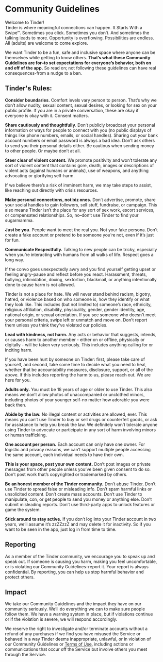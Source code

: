 Community Guidelines
====================

Welcome to Tinder!  
Tinder is where meaningful connections can happen. It Starts With a Swipe™. Sometimes you click. Sometimes you don’t. And sometimes the talking leads to more. Opportunity is overflowing. Possibilities are endless. All (adults) are welcome to come explore.

We want Tinder to be a fun, safe and inclusive space where anyone can be themselves while getting to know others. **That’s what these Community Guidelines are for–to set expectations for everyone’s behavior, both on and off of the app.** So read on; not following these guidelines can have real consequences-from a nudge to a ban.

Tinder's Rules:
---------------

**Consider boundaries.** Comfort levels vary person to person. That’s why we don’t allow nudity, sexual content, sexual desires, or looking for sex on your public profile. If you are in a private conversation, these are okay if everyone is okay with it. Consent matters.

**Share cautiously and thoughtfully**. Don’t publicly broadcast your personal information or ways for people to connect with you (no public displays of things like phone numbers, emails, or social handles). Sharing out your bank account numbers or email password is always a bad idea. Don’t ask others to send you their personal details either. Be cautious when sending money to other people. Or maybe don’t at all.

**Steer clear of violent content.** We promote positivity and won’t tolerate any sort of violent content that contains gore, death, images or descriptions of violent acts (against humans or animals), use of weapons, and anything advocating or glorifying self-harm.

If we believe there’s a risk of imminent harm, we may take steps to assist, like reaching out directly with crisis resources.

**Make personal connections, not biz ones.** Don’t advertise, promote, share your social handles to gain followers, sell stuff, fundraise, or campaign. This also means Tinder isn’t the place for any sort of sex work, escort services, or compensated relationships. So, no–don’t use Tinder to find your sugarmamma.

**Just be you.** People want to meet the real you. Not your fake persona. Don’t create a fake account or pretend to be someone you’re not, even if it’s just for fun.

**Communicate Respectfully.** Talking to new people can be tricky, especially when you’re interacting with humans from all walks of life. Respect goes a long way.

If the convo goes unexpectedly awry and you find yourself getting upset or feeling angry–pause and reflect before you react. Harassment, threats, bullying, intimidation, doxing, sextortion, blackmail, or anything intentionally done to cause harm is not allowed.

Tinder is not a place for hate. We will never stand behind racism, bigotry, hatred, or violence based on who someone is, how they identify or what they look like. This includes (but not limited to) someone’s race, ethnicity, religious affiliation, disability, physicality, gender, gender identity, age, national origin, or sexual orientation. If you see someone who doesn't meet your personal criteria, swipe left or unmatch and move on. Don't report them unless you think they've violated our policies.

**Lead with kindness, not harm.** Any acts or behavior that suggests, intends, or causes harm to another member - either on or offline, physically or digitally - will be taken very seriously. This includes anything calling for or inciting harm.

If you have been hurt by someone on Tinder: first, please take care of yourself, and second, take some time to decide what you need to heal, whether that be accountability measures, disclosure, support, or all of the above. If this includes reporting the harm to us, please reach out. We are here for you.

**Adults only.** You must be 18 years of age or older to use Tinder. This also means we don’t allow photos of unaccompanied or unclothed minors, including photos of your younger self–no matter how adorable you were back then.

**Abide by the law.** No illegal content or activities are allowed, ever. This means you can’t use Tinder to buy or sell drugs or counterfeit goods, or ask for assistance to help you break the law. We definitely won’t tolerate anyone using Tinder to advocate or participate in any sort of harm involving minors or human trafficking.

**One account per person.** Each account can only have one owner. For logistic and privacy reasons, we can’t support multiple people accessing the same account, each individual needs to have their own.

**This is your space, post your own content.** Don’t post images or private messages from other people unless you’ve been given consent to do so. Don’t post work that’s copyrighted or trademarked by others.

**Be an honest member of the Tinder community.** Don’t abuse Tinder. Don’t use Tinder to spread false or misleading info. Don’t spam harmful links or unsolicited content. Don’t create mass accounts. Don’t use Tinder to manipulate, con, or get people to send you money or anything else. Don’t submit misleading reports. Don’t use third-party apps to unlock features or game the system.

**Stick around to stay active.** If you don’t log into your Tinder account in two years, we’ll assume it’s zzZZzzZ and may delete it for inactivity. So if you want to be seen in the app, just log in from time to time.

Reporting
---------

As a member of the Tinder community, we encourage you to speak up and speak out. If someone is causing you harm, making you feel uncomfortable, or is violating our Community Guidelines–report it. Your report is always confidential. By reporting, you can help us stop harmful behavior and protect others.

Impact
------

We take our Community Guidelines and the impact they have on our community seriously. We’ll do everything we can to make sure people follow them. We have a warning system in place, but if violations continue or if the violation is severe, we will respond accordingly.

We reserve the right to investigate and/or terminate accounts without a refund of any purchases if we find you have misused the Service or behaved in a way Tinder deems inappropriate, unlawful, or in violation of our Community Guidelines or [Terms of Use](https://policies.tinder.com/terms), including actions or communications that occur off the Service but involve others you meet through the Service.
